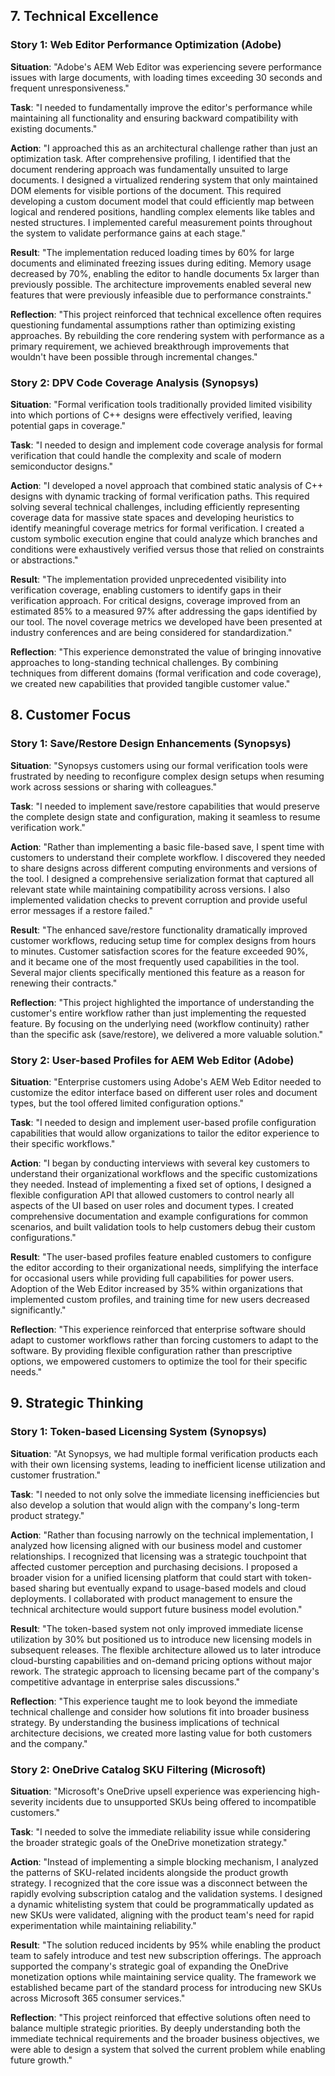 ## 7. Technical Excellence

### Story 1: Web Editor Performance Optimization (Adobe)

**Situation**: "Adobe's AEM Web Editor was experiencing severe performance issues with large documents, with loading times exceeding 30 seconds and frequent unresponsiveness."

**Task**: "I needed to fundamentally improve the editor's performance while maintaining all functionality and ensuring backward compatibility with existing documents."

**Action**: "I approached this as an architectural challenge rather than just an optimization task. After comprehensive profiling, I identified that the document rendering approach was fundamentally unsuited to large documents. I designed a virtualized rendering system that only maintained DOM elements for visible portions of the document. This required developing a custom document model that could efficiently map between logical and rendered positions, handling complex elements like tables and nested structures. I implemented careful measurement points throughout the system to validate performance gains at each stage."

**Result**: "The implementation reduced loading times by 60% for large documents and eliminated freezing issues during editing. Memory usage decreased by 70%, enabling the editor to handle documents 5x larger than previously possible. The architecture improvements enabled several new features that were previously infeasible due to performance constraints."

**Reflection**: "This project reinforced that technical excellence often requires questioning fundamental assumptions rather than optimizing existing approaches. By rebuilding the core rendering system with performance as a primary requirement, we achieved breakthrough improvements that wouldn't have been possible through incremental changes."

### Story 2: DPV Code Coverage Analysis (Synopsys)

**Situation**: "Formal verification tools traditionally provided limited visibility into which portions of C++ designs were effectively verified, leaving potential gaps in coverage."

**Task**: "I needed to design and implement code coverage analysis for formal verification that could handle the complexity and scale of modern semiconductor designs."

**Action**: "I developed a novel approach that combined static analysis of C++ designs with dynamic tracking of formal verification paths. This required solving several technical challenges, including efficiently representing coverage data for massive state spaces and developing heuristics to identify meaningful coverage metrics for formal verification. I created a custom symbolic execution engine that could analyze which branches and conditions were exhaustively verified versus those that relied on constraints or abstractions."

**Result**: "The implementation provided unprecedented visibility into verification coverage, enabling customers to identify gaps in their verification approach. For critical designs, coverage improved from an estimated 85% to a measured 97% after addressing the gaps identified by our tool. The novel coverage metrics we developed have been presented at industry conferences and are being considered for standardization."

**Reflection**: "This experience demonstrated the value of bringing innovative approaches to long-standing technical challenges. By combining techniques from different domains (formal verification and code coverage), we created new capabilities that provided tangible customer value."

## 8. Customer Focus

### Story 1: Save/Restore Design Enhancements (Synopsys)

**Situation**: "Synopsys customers using our formal verification tools were frustrated by needing to reconfigure complex design setups when resuming work across sessions or sharing with colleagues."

**Task**: "I needed to implement save/restore capabilities that would preserve the complete design state and configuration, making it seamless to resume verification work."

**Action**: "Rather than implementing a basic file-based save, I spent time with customers to understand their complete workflow. I discovered they needed to share designs across different computing environments and versions of the tool. I designed a comprehensive serialization format that captured all relevant state while maintaining compatibility across versions. I also implemented validation checks to prevent corruption and provide useful error messages if a restore failed."

**Result**: "The enhanced save/restore functionality dramatically improved customer workflows, reducing setup time for complex designs from hours to minutes. Customer satisfaction scores for the feature exceeded 90%, and it became one of the most frequently used capabilities in the tool. Several major clients specifically mentioned this feature as a reason for renewing their contracts."

**Reflection**: "This project highlighted the importance of understanding the customer's entire workflow rather than just implementing the requested feature. By focusing on the underlying need (workflow continuity) rather than the specific ask (save/restore), we delivered a more valuable solution."

### Story 2: User-based Profiles for AEM Web Editor (Adobe)

**Situation**: "Enterprise customers using Adobe's AEM Web Editor needed to customize the editor interface based on different user roles and document types, but the tool offered limited configuration options."

**Task**: "I needed to design and implement user-based profile configuration capabilities that would allow organizations to tailor the editor experience to their specific workflows."

**Action**: "I began by conducting interviews with several key customers to understand their organizational workflows and the specific customizations they needed. Instead of implementing a fixed set of options, I designed a flexible configuration API that allowed customers to control nearly all aspects of the UI based on user roles and document types. I created comprehensive documentation and example configurations for common scenarios, and built validation tools to help customers debug their custom configurations."

**Result**: "The user-based profiles feature enabled customers to configure the editor according to their organizational needs, simplifying the interface for occasional users while providing full capabilities for power users. Adoption of the Web Editor increased by 35% within organizations that implemented custom profiles, and training time for new users decreased significantly."

**Reflection**: "This experience reinforced that enterprise software should adapt to customer workflows rather than forcing customers to adapt to the software. By providing flexible configuration rather than prescriptive options, we empowered customers to optimize the tool for their specific needs."

## 9. Strategic Thinking

### Story 1: Token-based Licensing System (Synopsys)

**Situation**: "At Synopsys, we had multiple formal verification products each with their own licensing systems, leading to inefficient license utilization and customer frustration."

**Task**: "I needed to not only solve the immediate licensing inefficiencies but also develop a solution that would align with the company's long-term product strategy."

**Action**: "Rather than focusing narrowly on the technical implementation, I analyzed how licensing aligned with our business model and customer relationships. I recognized that licensing was a strategic touchpoint that affected customer perception and purchasing decisions. I proposed a broader vision for a unified licensing platform that could start with token-based sharing but eventually expand to usage-based models and cloud deployments. I collaborated with product management to ensure the technical architecture would support future business model evolution."

**Result**: "The token-based system not only improved immediate license utilization by 30% but positioned us to introduce new licensing models in subsequent releases. The flexible architecture allowed us to later introduce cloud-bursting capabilities and on-demand pricing options without major rework. The strategic approach to licensing became part of the company's competitive advantage in enterprise sales discussions."

**Reflection**: "This experience taught me to look beyond the immediate technical challenge and consider how solutions fit into broader business strategy. By understanding the business implications of technical architecture decisions, we created more lasting value for both customers and the company."

### Story 2: OneDrive Catalog SKU Filtering (Microsoft)

**Situation**: "Microsoft's OneDrive upsell experience was experiencing high-severity incidents due to unsupported SKUs being offered to incompatible customers."

**Task**: "I needed to solve the immediate reliability issue while considering the broader strategic goals of the OneDrive monetization strategy."

**Action**: "Instead of implementing a simple blocking mechanism, I analyzed the patterns of SKU-related incidents alongside the product growth strategy. I recognized that the core issue was a disconnect between the rapidly evolving subscription catalog and the validation systems. I designed a dynamic whitelisting system that could be programmatically updated as new SKUs were validated, aligning with the product team's need for rapid experimentation while maintaining reliability."

**Result**: "The solution reduced incidents by 95% while enabling the product team to safely introduce and test new subscription offerings. The approach supported the company's strategic goal of expanding the OneDrive monetization options while maintaining service quality. The framework we established became part of the standard process for introducing new SKUs across Microsoft 365 consumer services."

**Reflection**: "This project reinforced that effective solutions often need to balance multiple strategic priorities. By deeply understanding both the immediate technical requirements and the broader business objectives, we were able to design a system that solved the current problem while enabling future growth."
